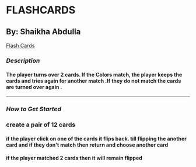 # FLASHCARDS

## By: Shaikha Abdulla

[Flash Cards](https://articulate-heroes.s3.amazonaws.com/uploads/rte/osxtqrbw_Memory%20Game%20Template_Richard%20Mulcahy_gif.gif)

### **_Description_**

#### The player turns over 2 cards. If the Colors match, the player keeps the cards and tries again for another match .If they do not match the cards are turned over again .

---

### **_How to Get Started_**

### create a pair of 12 cards

#### if the player click on one of the cards it flips back. till flipping the another card and if they don't match then return and choose another card

#### if the player matched 2 cards then it will remain flipped
